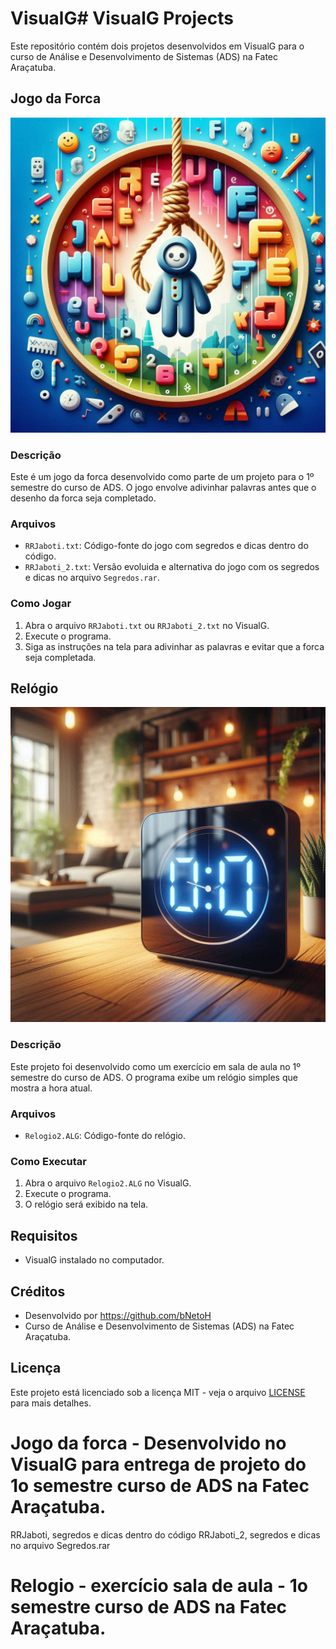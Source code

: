 # VisualG# VisualG Projects

Este repositório contém dois projetos desenvolvidos em VisualG para o curso de Análise e Desenvolvimento de Sistemas (ADS) na Fatec Araçatuba.

## Jogo da Forca

![print screen](logo_for_VisualG_Jogo_da_Forca_project.png "logo_for_VisualG_Jogo_da_Forca_project.png")

### Descrição

Este é um jogo da forca desenvolvido como parte de um projeto para o 1º semestre do curso de ADS. O jogo envolve adivinhar palavras antes que o desenho da forca seja completado.

### Arquivos

- `RRJaboti.txt`: Código-fonte do jogo com segredos e dicas dentro do código.
- `RRJaboti_2.txt`: Versão evoluida e alternativa do jogo com os segredos e dicas no arquivo `Segredos.rar`.

### Como Jogar

1. Abra o arquivo `RRJaboti.txt` ou `RRJaboti_2.txt` no VisualG.
2. Execute o programa.
3. Siga as instruções na tela para adivinhar as palavras e evitar que a forca seja completada.

## Relógio

![print screen](digital_clock.png "digital_clock.png")

### Descrição

Este projeto foi desenvolvido como um exercício em sala de aula no 1º semestre do curso de ADS. O programa exibe um relógio simples que mostra a hora atual.

### Arquivos

- `Relogio2.ALG`: Código-fonte do relógio.

### Como Executar

1. Abra o arquivo `Relogio2.ALG` no VisualG.
2. Execute o programa.
3. O relógio será exibido na tela.

## Requisitos

- VisualG instalado no computador.

## Créditos

- Desenvolvido por https://github.com/bNetoH
- Curso de Análise e Desenvolvimento de Sistemas (ADS) na Fatec Araçatuba.

## Licença

Este projeto está licenciado sob a licença MIT - veja o arquivo [LICENSE](LICENSE) para mais detalhes.

# Jogo da forca - Desenvolvido no VisualG para entrega de projeto do 1o semestre curso de ADS na Fatec Araçatuba.

RRJaboti, segredos e dicas dentro do código
RRJaboti_2, segredos e dicas no arquivo Segredos.rar

# Relogio - exercício sala de aula - 1o semestre curso de ADS na Fatec Araçatuba.
